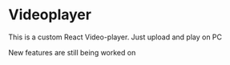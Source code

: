 # Videoplayer
This is a custom React Video-player. Just upload and play on PC

New features are still being worked on
